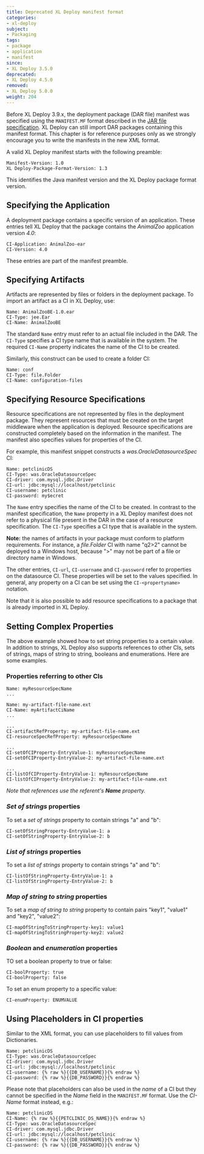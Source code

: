 ```yaml
---
title: Deprecated XL Deploy manifest format
categories:
- xl-deploy
subject:
- Packaging
tags:
- package
- application
- manifest
since:
- XL Deploy 3.5.0
deprecated:
- XL Deploy 4.5.0
removed:
- XL Deploy 5.0.0
weight: 204
---
```


Before XL Deploy 3.9.x, the deployment package (DAR file) manifest was specified using the `MANIFEST.MF` format described in the [JAR file specification](http://download.oracle.com/javase/6/docs/technotes/guides/jar/jar.html). XL Deploy can still import DAR packages containing this manifest format. This chapter is for reference purposes only as we strongly encourage you to write the manifests in the new XML format.

A valid XL Deploy manifest starts with the following preamble:

    Manifest-Version: 1.0
    XL Deploy-Package-Format-Version: 1.3

This identifies the Java manifest version and the XL Deploy package format version.

## Specifying the Application

A deployment package contains a specific version of an application. These entries tell XL Deploy that the package contains the _AnimalZoo_ application version _4.0_:

    CI-Application: AnimalZoo-ear
    CI-Version: 4.0

These entries are part of the manifest preamble.

## Specifying Artifacts

Artifacts are represented by files or folders in the deployment package. To import an artifact as a CI in XL Deploy, use:

    Name: AnimalZooBE-1.0.ear
    CI-Type: jee.Ear
    CI-Name: AnimalZooBE

The standard `Name` entry must refer to an actual file included in the DAR. The `CI-Type` specifies a CI type name that is available in the system. The required `CI-Name` property indicates the name of the CI to be created.

Similarly, this construct can be used to create a folder CI:

    Name: conf
    CI-Type: file.Folder
    CI-Name: configuration-files

## Specifying Resource Specifications

Resource specifications are not represented by files in the deployment package. They represent resources that must be created on the target middleware when the application is deployed. Resource specifications are constructed completely based on the information in the manifest. The manifest also specifies values for properties of the CI.

For example, this manifest snippet constructs a _was.OracleDatasourceSpec_ CI:

    Name: petclinicDS
    CI-Type: was.OracleDatasourceSpec
    CI-driver: com.mysql.jdbc.Driver
    CI-url: jdbc:mysql://localhost/petclinic
    CI-username: petclinic
    CI-password: my$ecret

The `Name` entry specifies the name of the CI to be created. In contrast to the manifest specification, the `Name` property in a XL Deploy manifest does not refer to a physical file present in the DAR in the case of a resource specification. The `CI-Type` specifies a CI type that is available in the system.

**Note:** the names of artifacts in your package must conform to platform requirements. For instance, a _file.Folder_ CI with name "q2>2" cannot be deployed to a Windows host, because ">" may not be part of a file or directory name in Windows.

The other entries, `CI-url`, `CI-username` and `CI-password` refer to properties on the datasource CI. These properties will be set to the values specified. In general, any property on a CI can be set using the `CI-<propertyname>` notation.

Note that it is also possible to add resource specifications to a package that is already imported in XL Deploy.

## Setting Complex Properties

The above example showed how to set string properties to a certain value. In addition to strings, XL Deploy also supports references to other CIs, sets of strings, maps of string to string, booleans and enumerations. Here are some examples.

### Properties referring to other CIs

    Name: myResourceSpecName
    ...

    Name: my-artifact-file-name.ext
    CI-Name: myArtifactCiName
    ...

    ...
    CI-artifactRefProperty: my-artifact-file-name.ext
    CI-resourceSpecRefProperty: myResourceSpecName

    ...
    CI-setOfCIProperty-EntryValue-1: myResourceSpecName
    CI-setOfCIProperty-EntryValue-2: my-artifact-file-name.ext

    ...
    CI-listOfCIProperty-EntryValue-1: myResourceSpecName
    CI-listOfCIProperty-EntryValue-2: my-artifact-file-name.ext

_Note that references use the referent's **Name** property._

### _Set of strings_ properties

To set a _set of strings_ property to contain strings "a" and "b":

    CI-setOfStringProperty-EntryValue-1: a
    CI-setOfStringProperty-EntryValue-2: b

### _List of strings_ properties

To set a _list of strings_ property to contain strings "a" and "b":

    CI-listOfStringProperty-EntryValue-1: a
    CI-listOfStringProperty-EntryValue-2: b

### _Map of string to string_ properties

To set a _map of string to string_ property to contain pairs "key1", "value1" and "key2", "value2":

    CI-mapOfStringToStringProperty-key1: value1
    CI-mapOfStringToStringProperty-key2: value2

### _Boolean_ and _enumeration_ properties

TO set a boolean property to true or false:

    CI-boolProperty: true
    CI-boolProperty: false

To set an enum property to a specific value:

    CI-enumProperty: ENUMVALUE

## Using Placeholders in CI properties

Similar to the XML format, you can use placeholders to fill values from Dictionaries.

    Name: petclinicDS
    CI-Type: was.OracleDatasourceSpec
    CI-driver: com.mysql.jdbc.Driver
    CI-url: jdbc:mysql://localhost/petclinic
    CI-username: {% raw %}{{DB_USERNAME}}{% endraw %}
    CI-password: {% raw %}{{DB_PASSWORD}}{% endraw %}

Please note that placeholders can also be used in the _name_ of a CI but they cannot be specified in the _Name_ field in the `MANIFEST.MF` format. Use the _CI-Name_ format instead, e.g.:

    Name: petclinicDS
    CI-Name: {% raw %}{{PETCLINIC_DS_NAME}}{% endraw %}
    CI-Type: was.OracleDatasourceSpec
    CI-driver: com.mysql.jdbc.Driver
    CI-url: jdbc:mysql://localhost/petclinic
    CI-username: {% raw %}{{DB_USERNAME}}{% endraw %}
    CI-password: {% raw %}{{DB_PASSWORD}}{% endraw %}
